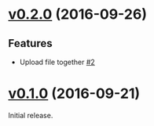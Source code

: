 # [v0.2.0](https://github.com/dtan4/s3url/releases/tag/v0.2.0) (2016-09-26)

## Features

- Upload file together [#2](https://github.com/dtan4/s3url/pull/2)

# [v0.1.0](https://github.com/dtan4/s3url/releases/tag/v0.1.0) (2016-09-21)

Initial release.
